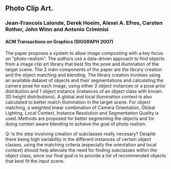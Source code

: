 ## Photo Clip Art. 

### Jean-Francois Lalonde, Derek Hoeim, Alexei A. Efros, Carsten Rother, John Winn and Antonio Criminisi

#### ACM Transactions on Graphics (SIGGRAPH 2007)

The paper proposes a system to allow image compositing with a key focus on "photo-realism". The authors use a data-driven approach to find objects from a image clip art library that best fits the pose and illumination of the target scene. The 2 main components of the paper are the library creation and the object matching and blending. The library creation involves using an available dataset of objects and their segmentations and calculating the camera pose for each image, using either 2 object instances or a pose prior distribution and 1 object instance (instances of an object class with known 3D height distributions). A global and local illumination context is also calculated to better match illumination in the target scene. For object matching, a weighted linear combination of Camera Orientation, Global Lighting, Local Context, Instance Resolution and Segmentation Quality is used. Methods are proposed for better segmenting the objects and for doing context aware blending to achieve the goal of photo realism.

Q: Is the step involving creation of subclasses really necesary? Despite there being high variability in the different instances of certain object classes, using the matching criteria (especially the orientation and local context) should help alleviate the need for finding subclasses within the object class, since our final goal is to provide a list of recommended objects that best fit the input scene.
